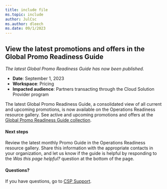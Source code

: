 ```yaml
---
title: include file
ms.topic: include
author: JulCsc
ms.author: dleech
ms.date: 09/1/2023
---
```


## View the latest promotions and offers in the Global Promo Readiness Guide

_The latest Global Promo Readiness Guide has now been published._

- **Date**: September 1, 2023
- **Workspace**: Pricing
- **Impacted audience**: Partners transacting through the Cloud Solution Provider program

The latest Global Promo Readiness Guide, a consolidated view of all current and upcoming promotions, is now available on the Operations Readiness resource gallery. See active and upcoming promotions and offers at the [Global Promo Readiness Guide collection](https://partner.microsoft.com/resources/collection/global-promo-readiness-guide-collection#/).

#### Next steps

Review the latest monthly Promo Guide in the Operations Readiness resource gallery. Share this information with the appropriate contacts in your organization, and let us know if the guide is helpful by responding to the _Was this page helpful?_ question at the bottom of the page.

#### Questions?

If you have questions, go to [CSP Support](https://partner.microsoft.com/support/?stage=2&topicid=b654a0eb-ecd4-511e-a591-5801aecc79c2).
